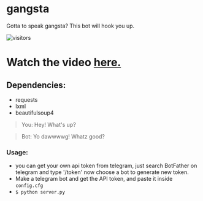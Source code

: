 # gangsta
Gotta to speak gangsta? This bot will hook you up.

![visitors](https://visitor-badge.glitch.me/badge?page_id=SouravJohar.visitor-badge)

# Watch the video [here.](https://youtu.be/5nhdxpoicW4)

## Dependencies:
  * requests
  * lxml
  * beautifulsoup4
  
> You: Hey! What's up?

> Bot: Yo dawwwwg! 
      Whatz good?

### Usage:
 * you can get your own api token from telegram, just search BotFather on telegram and type '/token' now choose a bot to generate new token.
 * Make a telegram bot and get the API token, and paste it inside `config.cfg`
 * ```$ python server.py```
